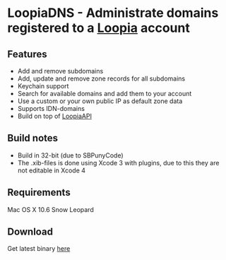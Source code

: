# LoopiaDNS - Administrate domains registered to a [Loopia](https://loopia.se/ "Loopia website") account

## Features
* Add and remove subdomains
* Add, update and remove zone records for all subdomains
* Keychain support
* Search for available domains and add them to your account
* Use a custom or your own public IP as default zone data
* Supports IDN-domains
* Build on top of [LoopiaAPI](http://github.com/blommegard/LoopiaAPI "LoopiaAPI website")

## Build notes
* Build in 32-bit (due to SBPunyCode)
* The .xib-files is done using Xcode 3 with plugins, due to this they are not editable in Xcode 4

## Requirements

Mac OS X 10.6 Snow Leopard

## Download

Get latest binary [here](https://github.com/downloads/blommegard/LoopiaDNS/LoopiaDNS.app.zip "Github download")
